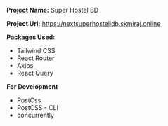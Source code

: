 **Project Name:** Super Hostel BD    

**Project Url:** https://nextsuperhostelidb.skmiraj.online

**Packages Used:**

- Tailwind CSS
- React Router
- Axios
- React Query

**For Development**

- PostCss
- PostCSS - CLI
- concurrently
